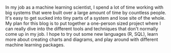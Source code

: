 In my job as a machine learning scientist, I spend a lot of time working with big systems that were built over a large amount of time by countless people. It's easy to get sucked into tiny parts of a system and lose site of the whole. My plan for this blog is to put together a one-person sized project where I can really dive into the different tools and techniques that don't normally come up in my job. I hope to try out some new languages (R, SQL), learn more about creating charts and diagrams, and play around with different machine learning packages.
